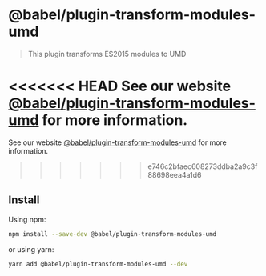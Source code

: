 # @babel/plugin-transform-modules-umd

> This plugin transforms ES2015 modules to UMD

<<<<<<< HEAD
See our website [@babel/plugin-transform-modules-umd](https://babeljs.io/docs/en/next/babel-plugin-transform-modules-umd.html) for more information.
=======
See our website [@babel/plugin-transform-modules-umd](https://babeljs.io/docs/en/babel-plugin-transform-modules-umd) for more information.
>>>>>>> e746c2bfaec608273ddba2a9c3f88698eea4a1d6

## Install

Using npm:

```sh
npm install --save-dev @babel/plugin-transform-modules-umd
```

or using yarn:

```sh
yarn add @babel/plugin-transform-modules-umd --dev
```
